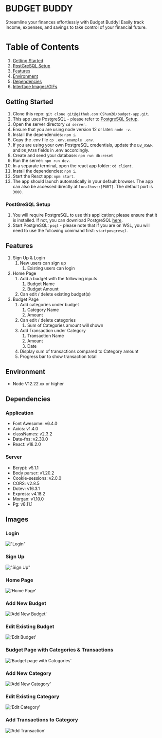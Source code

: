 # BUDGET BUDDY

Streamline your finances effortlessly with Budget Buddy! Easily track income, expenses, and savings to take control of your financial future.

# Table of Contents

1. [Getting Started](#getting-started)
2. [PostGreSQL Setup](#postgresql-setup)
3. [Features](#features)
4. [Environment](#environment)
5. [Dependencies](#dependencies)
6. [Interface Images/GIFs](#interface-imagesgifs)

## Getting Started

1. Clone this repo: `git clone git@github.com:CShum28/budget-app.git`.
2. This app uses PostgreSQL - please refer to [PostgreSQL Setup](###PostgreSQL-Setup).
3. Open the server directory `cd server`.
4. Ensure that you are using node version 12 or later: `node -v`.
5. Install the dependencies: `npm i`.
6. Copy the .env file `cp .env.example .env`.
7. If you are using your own PostgreSQL credentials, update the `DB_USER` and `DB_PASS` fields in .env accordingly.
8. Create and seed your database: `npm run db:reset`
9. Run the server: `npm run dev`.
10. In a separate terminal, open the react app folder: `cd client`.
11. Install the dependencies: `npm i`.
12. Start the React app: `npm start`.
13. The app should launch automatically in your default browser. The app can also be accessed directly at `localhost:[PORT]`. The default port is `3000`.

### PostGreSQL Setup

1. You will require PostgreSQL to use this application; please ensure that it is installed. If not, you can download PostgreSQL [here](https://www.postgresql.org/about/).
2. Start PostgreSQL: `psql` - please note that if you are on WSL, you will need to use the following command first: `startposgresql`.

## Features

1. Sign Up & Login
   1. New users can sign up
      1. Existing users can login
2. Home Page
   1. Add a budget with the following inputs
      1. Budget Name
      1. Budget Amount
   2. Can edit / delete existing budget(s)
3. Budget Page
   1. Add categories under budget
      1. Category Name
      2. Amount
   2. Can edit / delete categories
      1. Sum of Categories amount will shown
   3. Add Transaction under Category
      1. Transaction Name
      2. Amount
      3. Date
   4. Display sum of transactions compared to Category amount
   5. Progress bar to show transaction total

## Environment

- Node V12.22.xx or higher

## Dependencies

### Application

- Font Awesome: v6.4.0
- Axios: v1.4.0
- classNames: v2.3.2
- Date-fns: v2.30.0
- React: v18.2.0

### Server

- Bcrypt: v5.1.1
- Body parser: v1.20.2
- Cookie-sessions: v2.0.0
- CORS: v2.8.5
- Dotev: v16.3.1
- Express: v4.18.2
- Morgan: v1.10.0
- Pg: v8.11.1

## Images

### Login

!["Login"](https://github.com/CShum28/budget-app/blob/master/client/public/images/login.png)

### Sign Up

!["Sign Up"](https://github.com/CShum28/budget-app/blob/master/client/public/images/signup.png)

### Home Page

!['Home Page'](https://github.com/CShum28/budget-app/blob/master/client/public/images/home.png)

### Add New Budget

!['Add New Budget'](https://github.com/CShum28/budget-app/blob/master/client/public/images/addbudget.png)

### Edit Existing Budget

!['Edit Budget'](https://github.com/CShum28/budget-app/blob/master/client/public/images/budget-edit.png)

### Budget Page with Categories & Transactions

!['Budget page with Catogories'](https://github.com/CShum28/budget-app/blob/master/client/public/images/category-page.png)

### Add New Category

!['Add New Category'](https://github.com/CShum28/budget-app/blob/master/client/public/images/category-add.png)

### Edit Existing Category

!['Edit Category'](https://github.com/CShum28/budget-app/blob/master/client/public/images/category-edit.png)

### Add Transactions to Category

!['Add Transaction'](https://github.com/CShum28/budget-app/blob/master/client/public/images/transaction-add.png)
